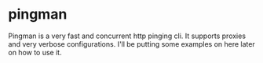 # pingman
Pingman is a very fast and concurrent http pinging cli. It supports proxies and very verbose configurations. I'll be putting some examples on here later on how to use it.